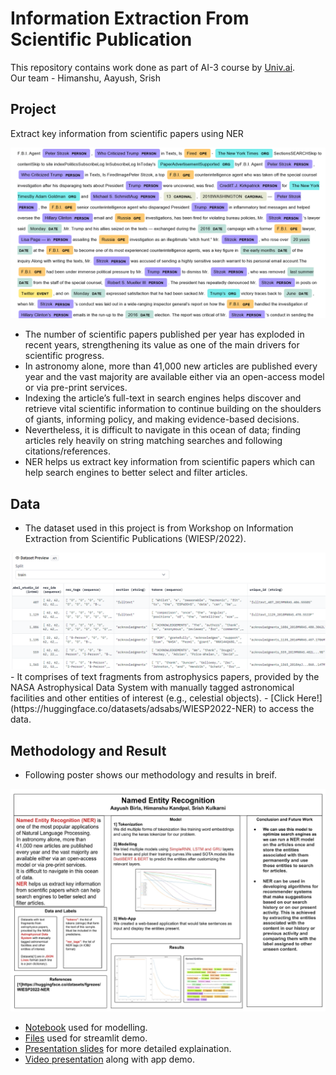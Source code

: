 # Information Extraction From Scientific Publication

This repository contains work done as part of AI-3 course by [Univ.ai](https://www.univ.ai/).</br> 
Our team - Himanshu, Aayush, Srish

## Project

Extract key information from scientific papers using NER

<img src="https://github.com/HimanS-sys/WIESP-NER/blob/main/assets/images/ner_intro.png">

- The number of scientific papers published per year has exploded in recent years, strengthening its value as one of the main drivers for scientific progress.
- In astronomy alone, more than 41,000 new articles are published every year and the vast majority are available either via an open-access model or via pre-print services.
-  Indexing the article’s full-text in search engines helps discover and retrieve vital scientific information to continue building on the shoulders of giants, informing policy, and making evidence-based decisions.
- Nevertheless, it is difficult to navigate in this ocean of data; finding articles rely heavily on string matching searches and following citations/references.
- NER helps us extract key information from scientific papers which can help search engines to better select and filter articles.

## Data

- The dataset used in this project is from Workshop on Information Extraction from Scientific Publications (WIESP/2022).
<img src="https://github.com/HimanS-sys/WIESP-NER/blob/main/assets/images/WIESP_data.png">
- It comprises of text fragments from astrophysics papers, provided by the NASA Astrophysical Data System with manually tagged astronomical facilities and other entities of interest (e.g., celestial objects).
- [Click Here!](https://huggingface.co/datasets/adsabs/WIESP2022-NER) to access the data.

## Methodology and Result
- Following poster shows our methodology and results in breif.

<img src="https://github.com/HimanS-sys/WIESP-NER/blob/main/assets/images/ner_poster.jpg">

- [Notebook](https://github.com/HimanS-sys/WIESP-NER/blob/main/NER_main.ipynb) used for modelling.
- [Files](https://github.com/HimanS-sys/WIESP-NER/tree/main/Streamlit%20%2B%20Test%20Prediction%20File) used for streamlit demo.
- [Presentation slides](https://github.com/HimanS-sys/WIESP-NER/blob/main/Presentation/ner_slides.pdf) for more detailed explaination.
- [Video presentation](https://github.com/HimanS-sys/WIESP-NER/blob/main/Presentation/presentation.mp4) along with app demo.
